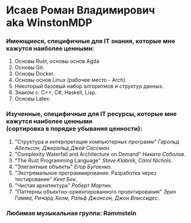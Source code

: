 # Исаев Роман Владимирович <br> aka WinstonMDP

### Имеющиеся, специфичные для IT знания, которые мне кажутся наиболее ценными:
1. Основы Rust, основы основ Agda
2. Основы Git.
3. Основы Docker.
4. Основы основ Linux (рабочее место - Arch).
5. Некоторый базовый набор алгоритмов и структур данных.
6. Знаком с: C++, C#, Haskell, Lisp.
7. Основы Latex.

### Изученные, специфичные для IT ресурсы, которые мне кажутся наиболее ценными <br> (сортировка в порядке убывания ценности):
1. "Структура и интерпретация компьютерных программ" *Гарольд Абельсон, Джеральд Джей Сассман*.
2. "Complexity Waterfall and Architecture on Demand" *Никита Соболев*.
3. "The Rust Programming Language" *Steve Klabnik, Carol Nichols*.
4. "Элегантные объекты" *Егор Бугаенко*.
5. "Экстремальное программирование. Разработка через тестирование" *Кент Бек*.
6. "Чистая архитектура" *Роберт Мартин*.
7. "Паттерны объектно-ориентированного проектирования" *Эрих Гамма, Ричард Хелм, Ральф Джонсон, Джон Влиссидес*.

### Любимая музыкальная группа: Rammstein
